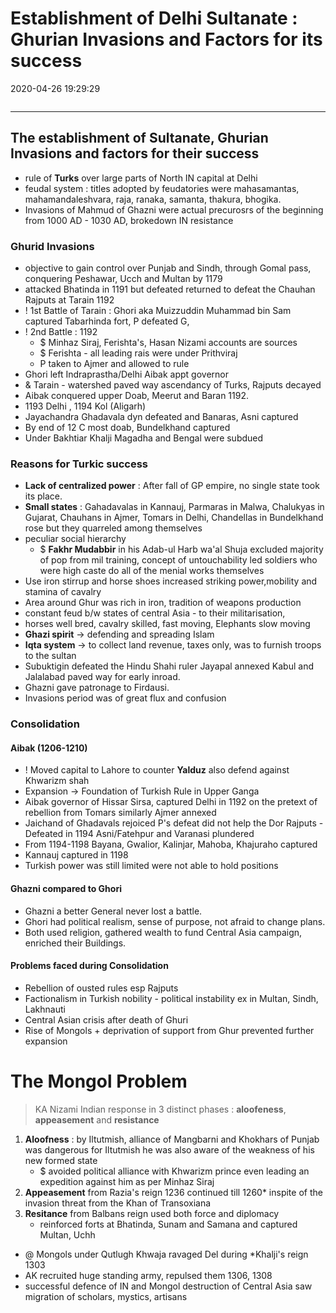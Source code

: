 # Establishment of Delhi Sultanate :  Ghurian Invasions and Factors for its success
2020-04-26 19:29:29

```toc
```
---


## The establishment of Sultanate, Ghurian Invasions and factors for their success 
-   rule of **Turks** over large parts of North IN capital at Delhi
-   feudal system : titles adopted by feudatories were mahasamantas, mahamandaleshvara, raja, ranaka, samanta, thakura, bhogika.
-   Invasions of Mahmud of Ghazni were actual precurosrs of the beginning  from 1000 AD - 1030 AD, brokedown IN resistance


### Ghurid Invasions 
-   objective to gain control over Punjab and Sindh, through Gomal pass, conquering Peshawar, Ucch and Multan by 1179
-   attacked Bhatinda in 1191 but defeated returned to defeat the Chauhan Rajputs at Tarain 1192
- !  1st Battle of Tarain : Ghori aka Muizzuddin Muhammad bin Sam captured Tabarhinda fort, P defeated G,
- ! 2nd Battle : 1192
    - $  Minhaz Siraj, Ferishta's, Hasan Nizami accounts are sources
    - $  Ferishta - all leading rais were under Prithviraj
    -   P taken to Ajmer and allowed to rule
-  Ghori left Indraprastha/Delhi Aibak appt governor
- &  Tarain - watershed paved way ascendancy of Turks, Rajputs decayed
-   Aibak conquered upper Doab, Meerut and Baran 1192.
-   1193 Delhi , 1194 Kol (Aligarh)
-   Jayachandra Ghadavala dyn defeated and Banaras, Asni captured
-   By end of 12 C most doab, Bundelkhand captured
-   Under Bakhtiar Khalji Magadha and Bengal were subdued


### Reasons for Turkic success 
-   **Lack of centralized power** : After fall of GP empire, no single state took its place.
-   **Small states** :  Gahadavalas in Kannauj, Parmaras in Malwa, Chalukyas in Gujarat, Chauhans in Ajmer, Tomars in Delhi, Chandellas in Bundelkhand rose but they quarreled among themselves
-   peculiar social hierarchy
    - $  **Fakhr Mudabbir** in his Adab-ul Harb wa'al Shuja excluded majority of pop from mil training, concept of untouchability led soldiers who were high caste do all of the menial works themselves
-   Use iron stirrup and horse shoes increased striking power,mobility and stamina of cavalry
-   Area around Ghur was rich in iron, tradition of weapons production
-   constant feud b/w states of central Asia - to their militarisation,
-   horses well bred, cavalry skilled, fast moving, Elephants slow moving
-   **Ghazi spirit** -> defending and spreading Islam
-   **Iqta system** -> to collect land revenue, taxes only, was to furnish troops to the sultan
-   Subuktigin defeated the Hindu Shahi ruler Jayapal annexed Kabul and Jalalabad paved way for early inroad.
-   Ghazni gave patronage to Firdausi.
-   Invasions period was of great flux and confusion

### Consolidation 
####    Aibak (1206-1210)
- !  Moved capital to Lahore to counter **Yalduz** also defend against Khwarizm shah
-   Expansion -> Foundation of Turkish Rule in Upper Ganga
-   Aibak governor of Hissar Sirsa, captured Delhi in 1192 on the pretext of rebellion from Tomars similarly Ajmer annexed
-   Jaichand of Ghadavals rejoiced P's defeat did not help the Dor Rajputs - Defeated in 1194 Asni/Fatehpur and Varanasi plundered
-   From 1194-1198 Bayana, Gwalior, Kalinjar, Mahoba, Khajuraho captured
-   Kannauj captured in 1198
-   Turkish power was still limited were not able to hold positions

#### Ghazni compared to Ghori
-   Ghazni a better General never lost a battle.
- Ghori had political realism, sense of purpose, not afraid to change plans.
-   Both used religion, gathered wealth to fund Central Asia campaign, enriched their Buildings.

#### Problems faced during Consolidation
-   Rebellion of ousted rules esp Rajputs
-   Factionalism in Turkish nobility - political instability ex in Multan, Sindh, Lakhnauti
-   Central Asian crisis after death of Ghuri
-   Rise of Mongols + deprivation of support from Ghur prevented further expansion

# The Mongol Problem 
>  KA Nizami Indian response in 3 distinct phases : **aloofeness**, **appeasement** and **resistance**

1.   **Aloofness** : by Iltutmish, alliance of Mangbarni and Khokhars of Punjab was dangerous for Iltutmish he was also aware of the weakness of his new formed state
		- $ avoided political alliance with Khwarizm prince even leading an expedition against him as per Minhaz Siraj
1.   **Appeasement** from Razia's reign 1236 continued till 1260* inspite of the invasion threat from the Khan of Transoxiana
2.   **Resitance** from Balbans reign used both force and diplomacy
	    -   reinforced forts at Bhatinda, Sunam and Samana and captured Multan, Uchh
- @  Mongols under Qutlugh Khwaja ravaged Del during *Khalji's reign 1303
- AK recruited huge standing army, repulsed them 1306, 1308
- successful defence of IN and Mongol destruction of Central Asia saw migration of scholars, mystics, artisans






 

 

 

 

 





